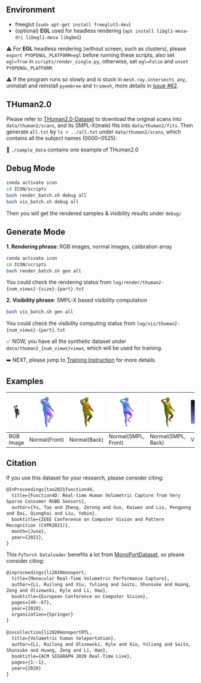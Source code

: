 ## Environment 

  * freeglut (`sudo apt-get install freeglut3-dev`)
  * (optional) **EGL** used for headless rendering (`apt install libgl1-mesa-dri libegl1-mesa libgbm1`)

:warning: For **EGL** headless rendering (without screen, such as clusters), please `export PYOPENGL_PLATFORM=egl` before running these scripts, also set `egl=True` in `scripts/render_single.py`, otherwise, set `egl=False` and `unset PYOPENGL_PLATFORM`.

:warning: If the program runs so slowly and is stuck in `mesh.ray.intersects_any`, uninstall and reinstall `pyembree` and `trimesh`, more details in [issue #62](https://github.com/YuliangXiu/ICON/issues/62).

## THuman2.0

Please refer to [THuman2.0-Dataset](https://github.com/ytrock/THuman2.0-Dataset) to download the original scans into `data/thuman2/scans`, and its SMPL-X(male) fits into `data/thuman2/fits`. Then generate `all.txt` by `ls > ../all.txt` under `data/thuman2/scans`, which contains all the subject names (0000~0525).

:eyes: `./sample_data` contains one example of THuman2.0

## Debug Mode

```bash
conda activate icon
cd ICON/scripts
bash render_batch.sh debug all
bash vis_batch.sh debug all
```

Then you will get the rendered samples & visibility results under `debug/`

## Generate Mode 

**1. Rendering phrase**: RGB images, normal images, calibration array

```bash
conda activate icon
cd ICON/scripts
bash render_batch.sh gen all
```
You could check the rendering status from `log/render/thuman2-{num_views}-{size}-{part}.txt`

**2. Visibility phrase**: SMPL-X based visibility computation

```bash
bash vis_batch.sh gen all
```
You could check the visibility computing status from `log/vis/thuman2-{num_views}-{part}.txt`


:white_check_mark: NOW, you have all the synthetic dataset under `data/thuman2_{num_views}views`, which will be used for training. 

:arrow_right: NEXT, please jump to [Training Instruction](training.md) for more details.

## Examples

|<img src="../assets/rendering/080.png" width="150">|<img src="../assets/rendering/norm_F_080.png" width="150">|<img src="../assets/rendering/norm_B_080.png" width="150">|<img src="../assets/rendering/SMPL_norm_F_080.png" width="150">|<img src="../assets/rendering/SMPL_norm_B_080.png" width="150">|<img src="../assets/rendering/vis.png" width="150">|
|---|---|---|---|---|---|
|RGB Image|Normal(Front)|Normal(Back)|Normal(SMPL, Front)|Normal(SMPL, Back)|Visibility|

## Citation
If you use this dataset for your research, please consider citing:
```
@InProceedings{tao2021function4d,
  title={Function4D: Real-time Human Volumetric Capture from Very Sparse Consumer RGBD Sensors},
  author={Yu, Tao and Zheng, Zerong and Guo, Kaiwen and Liu, Pengpeng and Dai, Qionghai and Liu, Yebin},
  booktitle={IEEE Conference on Computer Vision and Pattern Recognition (CVPR2021)},
  month={June},
  year={2021},
}
```
This `PyTorch Dataloader` benefits a lot from [MonoPortDataset](https://github.com/Project-Splinter/MonoPortDataset), so please consider citing:

```
@inproceedings{li2020monoport,
  title={Monocular Real-Time Volumetric Performance Capture},
  author={Li, Ruilong and Xiu, Yuliang and Saito, Shunsuke and Huang, Zeng and Olszewski, Kyle and Li, Hao},
  booktitle={European Conference on Computer Vision},
  pages={49--67},
  year={2020},
  organization={Springer}
}
  
@incollection{li2020monoportRTL,
  title={Volumetric human teleportation},
  author={Li, Ruilong and Olszewski, Kyle and Xiu, Yuliang and Saito, Shunsuke and Huang, Zeng and Li, Hao},
  booktitle={ACM SIGGRAPH 2020 Real-Time Live},
  pages={1--1},
  year={2020}
}
```

